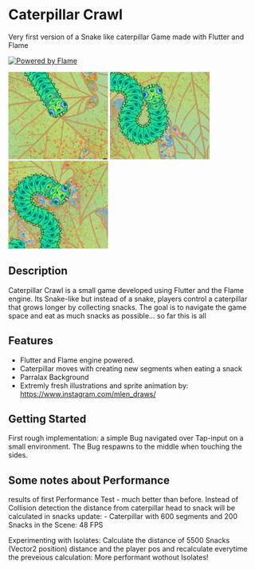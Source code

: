 # Caterpillar Crawl

Very first version of a Snake like caterpillar Game made with Flutter and Flame

[![Powered by Flame](https://img.shields.io/badge/Powered%20by-%F0%9F%94%A5-orange.svg)](https://flame-engine.org)

<img src="https://raw.githubusercontent.com/marlenebr/caterpillar_crawl/main/caterpillar_crawl_screenshot02.png" width="200">   <img src="https://raw.githubusercontent.com/marlenebr/caterpillar_crawl/main/caterpillar_crawl_screenshot03.png" width="200"> <img src="https://raw.githubusercontent.com/marlenebr/caterpillar_crawl/main/caterpillar_crawl_screenshot04.png" width="200"> 

## Description

Caterpillar Crawl is a small game developed using Flutter and the Flame engine. Its Snake-like but instead of a snake, players control a caterpillar that grows longer by collecting snacks. The goal is to navigate the game space and eat as much snacks as possible... so far this is all

## Features

- Flutter and Flame engine powered.
- Caterpillar moves with creating new segments when eating a snack
- Parralax Background
- Extremly fresh illustrations and sprite animation by: https://www.instagram.com/mlen_draws/


## Getting Started

First rough implementation: a simple Bug navigated over Tap-input on a small environment. The Bug respawns to the middle when touching the sides.

## Some notes about Performance
results of first Performance Test - much better than before. Instead of Collision detection the distance from caterpillar head to snack will be calculated in snacks update:
    - Caterpillar with 600 segments and 200 Snacks in the Scene: 48 FPS

Experimenting with Isolates: Calculate the distance of 5500 Snacks (Vector2 position) distance and the player pos and recalculate everytime the preveious calculation: More performant wothout Isolates!


